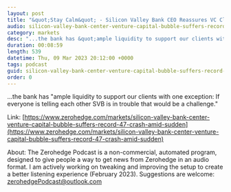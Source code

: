 ```yaml
---
layout: post
title: "&quot;Stay Calm&quot; - Silicon Valley Bank CEO Reassures VC Clients Amid Sudden Liquidity Crisis"
audio: silicon-valley-bank-center-venture-capital-bubble-suffers-record-47-crash-amid-sudden-1
category: markets
desc: "...the bank has &quot;ample liquidity to support our clients with one exception: If everyone is telling each other SVB is in trouble that would be a challenge.&quot;"
duration: 00:08:59
length: 539
datetime: Thu, 09 Mar 2023 20:12:00 +0000
tags: podcast
guid: silicon-valley-bank-center-venture-capital-bubble-suffers-record-47-crash-amid-sudden-0
order: 0
---
```

...the bank has &quot;ample liquidity to support our clients with one exception: If everyone is telling each other SVB is in trouble that would be a challenge.&quot;

Link: [https://www.zerohedge.com/markets/silicon-valley-bank-center-venture-capital-bubble-suffers-record-47-crash-amid-sudden](https://www.zerohedge.com/markets/silicon-valley-bank-center-venture-capital-bubble-suffers-record-47-crash-amid-sudden)

About: The Zerohedge Podcast is a non-commercial, automated program, designed to give people a way to get news from Zerohedge in an audio format.  I am actively working on tweaking and improving the setup to create a better listening experience (February 2023).  Suggestions are welcome: [zerohedgePodcast@outlook.com](mailto:zerohedgePodcast@outlook.com)
